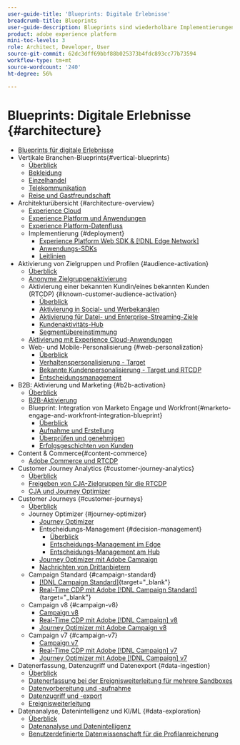 ```yaml
---
user-guide-title: 'Blueprints: Digitale Erlebnisse'
breadcrumb-title: Blueprints
user-guide-description: Blueprints sind wiederholbare Implementierungen, die bekannte Geschäftsprobleme adressieren und Architekturdiagramme, technische Überlegungen und Links zu relevanter Dokumentation enthalten.
product: adobe experience platform
mini-toc-levels: 3
role: Architect, Developer, User
source-git-commit: 62dc3dff69bbf88b025373b4fdc893cc77b73594
workflow-type: tm+mt
source-wordcount: '240'
ht-degree: 56%

---
```



# Blueprints: Digitale Erlebnisse {#architecture}

+ [Blueprints für digitale Erlebnisse](/help/blueprints/overview.md)
+ Vertikale Branchen-Blueprints{#vertical-blueprints}
   + [Überblick](/help/blueprints/vertical-blueprints/overview.md)
   + [Bekleidung](/help/blueprints/vertical-blueprints/apparel.md)
   + [Einzelhandel](/help/blueprints/vertical-blueprints/retail.md)
   + [Telekommunikation](/help/blueprints/vertical-blueprints/telecommunications.md)
   + [Reise und Gastfreundschaft](/help/blueprints/vertical-blueprints/travel-hospitality.md)
+ Architekturübersicht {#architecture-overview}
   + [Experience Cloud](/help/blueprints/experience-platform/experience-cloud.md)
   + [Experience Platform und Anwendungen](/help/blueprints/experience-platform/platform-applications.md)
   + [Experience Platform-Datenfluss](/help/blueprints/experience-platform/platform-data-flow.md)
   + Implementierung {#deployment}
      + [Experience Platform Web SDK &amp; [!DNL Edge Network]](/help/blueprints/experience-platform/deployment/websdk.md)
      + [Anwendungs-SDKs](/help/blueprints/experience-platform/deployment/appsdk.md)
      + [Leitlinien](/help/blueprints/experience-platform/deployment/guardrails.md)
+ Aktivierung von Zielgruppen und Profilen {#audience-activation}
   + [Überblick](/help/blueprints/audience-activation/overview.md)
   + [Anonyme Zielgruppenaktivierung ](/help/blueprints/audience-activation/anonymous.md)
   + Aktivierung einer bekannten Kundin/eines bekannten Kunden (RTCDP) {#known-customer-audience-activation}
      + [Überblick](/help/blueprints/audience-activation/known.md)
      + [Aktivierung in Social- und Werbekanälen](/help/blueprints/audience-activation/advertising-activation.md)
      + [Aktivierung für Datei- und Enterprise-Streaming-Ziele](/help/blueprints/audience-activation/enterprise-destinations.md)
      + [Kundenaktivitäts-Hub](/help/blueprints/audience-activation/customer-activity.md)
      + [Segmentübereinstimmung](/help/blueprints/audience-activation/segment-match.md)
   + [Aktivierung mit Experience Cloud-Anwendungen](/help/blueprints/audience-activation/platform-and-applications.md)
   + Web- und Mobile-Personalisierung {#web-personalization}
      + [Überblick](/help/blueprints/audience-activation/web-personalization/overview.md)
      + [Verhaltenspersonalisierung - Target](/help/blueprints//audience-activation/web-personalization/behavioral.md)
      + [Bekannte Kundenpersonalisierung - Target und RTCDP](/help/blueprints/audience-activation/web-personalization/known-personalization.md)
      + [Entscheidungsmanagement](/help/blueprints/audience-activation/web-personalization/decision-management-edge.md)
+ B2B: Aktivierung und Marketing {#b2b-activation}
   + [Überblick](/help/blueprints/b2b/overview.md)
   + [B2B-Aktivierung](/help/blueprints/b2b/b2bactivation.md)
   + Blueprint: Integration von Marketo Engage und Workfront{#marketo-engage-and-workfront-integration-blueprint}
      + [Überblick](/help/blueprints/b2b/marketo-engage-and-workfront-integration-blueprint/overview.md)
      + [Aufnahme und Erstellung](/help/blueprints/b2b/marketo-engage-and-workfront-integration-blueprint/intake-and-create.md)
      + [Überprüfen und genehmigen](/help/blueprints/b2b/marketo-engage-and-workfront-integration-blueprint/review-and-approve-blueprint.md)
      + [Erfolgsgeschichten von Kunden](/help/blueprints/b2b/marketo-engage-and-workfront-integration-blueprint/customer-success-stories.md)
+ Content &amp; Commerce{#content-commerce}
   + [Adobe Commerce und RTCDP](/help/blueprints/content-commerce/commerce/commerce-rtcdp.md)
+ Customer Journey Analytics {#customer-journey-analytics}
   + [Überblick](/help/blueprints/customer-journey-analytics/overview.md)
   + [Freigeben von CJA-Zielgruppen für die RTCDP](/help/blueprints/customer-journey-analytics/cja-rtcdp.md)
   + [CJA und Journey Optimizer](/help/blueprints/customer-journey-analytics/cja-ajo.md)
+ Customer Journeys {#customer-journeys}
   + [Überblick](/help/blueprints/customer-journeys/overview.md)
   + Journey Optimizer {#journey-optimizer}
      + [Journey Optimizer](/help/blueprints/customer-journeys/journey-optimizer.md)
      + Entscheidungs-Management {#decision-management}
         + [Überblick](/help/blueprints/customer-journeys/decision_management/decision-management-overview.md)
         + [Entscheidungs-Management im Edge](/help/blueprints/customer-journeys/decision_management/decision-management-edge.md)
         + [Entscheidungs-Management am Hub](/help/blueprints/customer-journeys/decision_management/decision-management-hub.md)
      + [Journey Optimizer mit Adobe Campaign](/help/blueprints/customer-journeys/ajo-and-campaign.md)
      + [Nachrichten von Drittanbietern](/help/blueprints/customer-journeys/3rd-party-messaging.md)
   + Campaign Standard {#campaign-standard}
      + [[!DNL Campaign Standard]](https://experienceleague.adobe.com/docs/campaign-standard.html?lang=de){target="_blank"}
      + [Real-Time CDP mit Adobe [!DNL Campaign Standard]](https://experienceleague.adobe.com/docs/campaign-standard/using/integrating-with-adobe-cloud/adobe-experience-platform/aep-sources-destinations/get-started-sources-destinations.html?lang=de){target="_blank"}
   + Campaign v8 {#campaign-v8}
      + [Campaign v8](/help/blueprints/customer-journeys/campaign-v8.md)
      + [Real-Time CDP mit Adobe [!DNL Campaign] v8](/help/blueprints/customer-journeys/rtcdp-and-campaign-v8.md)
      + [Journey Optimizer mit Adobe Campaign v8](/help/blueprints/customer-journeys/ajo-and-campaign-v8.md)
   + Campaign v7 {#campaign-v7}
      + [Campaign v7](/help/blueprints/customer-journeys/campaign-v7.md)
      + [Real-Time CDP mit Adobe [!DNL Campaign] v7](/help/blueprints/customer-journeys/rtcdp-and-campaign.md)
      + [Journey Optimizer mit Adobe [!DNL Campaign] v7](/help/blueprints/customer-journeys/ajo-and-campaign-v7.md)
+ Datenerfassung, Datenzugriff und Datenexport {#data-ingestion}
   + [Überblick](/help/blueprints/data-ingestion/overview.md)
   + [Datenerfassung bei der Ereignisweiterleitung für mehrere Sandboxes](/help/blueprints/data-ingestion/multi-sandbox-event-forwarding.md)
   + [Datenvorbereitung und -aufnahme](/help/blueprints/data-ingestion/ingestion.md)
   + [Datenzugriff und -export](/help/blueprints/data-ingestion/egress.md)
   + [Ereignisweiterleitung](/help/blueprints/data-ingestion/server-side-collection.md)
+ Datenanalyse, Datenintelligenz und KI/ML {#data-exploration}
   + [Überblick](/help/blueprints/data-insights/overview.md)
   + [Datenanalyse und Datenintelligenz](/help/blueprints/data-insights/analysis.md)
   + [Benutzerdefinierte Datenwissenschaft für die Profilanreicherung](/help/blueprints/data-insights/data-science.md)
